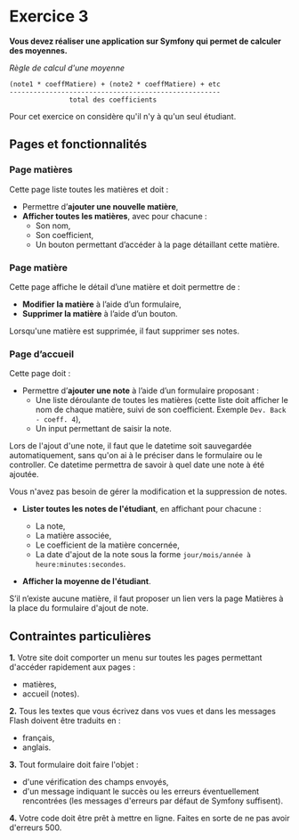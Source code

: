 # Exercice 3

__Vous devez réaliser une application sur Symfony qui permet de calculer des moyennes.__

_Règle de calcul d'une moyenne_
```
(note1 * coeffMatiere) + (note2 * coeffMatiere) + etc
-----------------------------------------------------
               total des coefficients
```

Pour cet exercice on considère qu'il n'y à qu'un seul étudiant.

## Pages et fonctionnalités

### Page matières
Cette page liste toutes les matières et doit :
- Permettre d’__ajouter une nouvelle matière__,
- __Afficher toutes les matières__, avec pour chacune :
  - Son nom,
  - Son coefficient,
  - Un bouton permettant d’accéder à la page détaillant cette matière.

### Page matière
Cette page affiche le détail d’une matière et doit permettre de :
- __Modifier la matière__ à l’aide d’un formulaire,
- __Supprimer la matière__ à l’aide d’un bouton.

Lorsqu'une matière est supprimée, il faut supprimer ses notes.

### Page d’accueil
Cette page doit :

- Permettre d’__ajouter une note__ à l’aide d’un formulaire proposant :
  - Une liste déroulante de toutes les matières (cette liste doit afficher le nom de chaque matière, suivi de son coefficient. Exemple `Dev. Back - coeff. 4`),
  - Un input permettant de saisir la note.

Lors de l'ajout d'une note, il faut que le datetime soit sauvegardée automatiquement, sans qu'on ai à le préciser dans le formulaire ou le controller. Ce datetime permettra de savoir à quel date une note à été ajoutée.

Vous n'avez pas besoin de gérer la modification et la suppression de notes.

- __Lister toutes les notes de l'étudiant__, en affichant pour chacune :
  - La note,
  - La matière associée,
  - Le coefficient de la matière concernée,
  - La date d'ajout de la note sous la forme `jour/mois/année à heure:minutes:secondes`.

- __Afficher la moyenne de l'étudiant__.

S’il n’existe aucune matière, il faut proposer un lien vers la page Matières à la place du formulaire d'ajout de note.

## Contraintes particulières
__1.__ Votre site doit comporter un menu sur toutes les pages permettant d'accéder rapidement aux pages :

- matières,
- accueil (notes).

__2.__ Tous les textes que vous écrivez dans vos vues et dans les messages Flash doivent être traduits en :

- français,
- anglais.

__3.__ Tout formulaire doit faire l'objet :

- d'une vérification des champs envoyés,
- d'un message indiquant le succès ou les erreurs éventuellement rencontrées (les messages d'erreurs par défaut de Symfony suffisent).

__4.__ Votre code doit être prêt à mettre en ligne. Faites en sorte de ne pas avoir d'erreurs 500.
